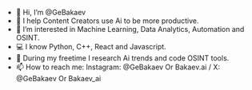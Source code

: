- 👋 Hi, I’m @GeBakaev
- 🌱 I help Content Creators use Ai to be more productive.
- 👀 I’m interested in Machine Learning, Data Analytics, Automation and OSINT.
- 💻 I know Python, C++, React and Javascript.
- 🤖 During my freetime I research Ai trends and code OSINT tools.
- 📫 How to reach me: Instagram: @GeBakaev Or Bakaev.ai / X: @GeBakaev Or Bakaev_ai

<!---
GBakaev/GBakaev is a ✨ special ✨ repository because its `README.md` (this file) appears on your GitHub profile.
You can click the Preview link to take a look at your changes.
--->

